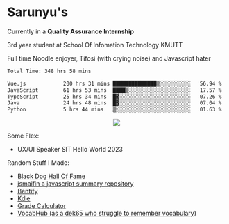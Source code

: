# Sarunyu's
<p>Currently in a <strong>Quality Assurance Internship</strong></p>
<p>3rd year student at School Of Infomation Technology KMUTT</p>
<p>Full time Noodle enjoyer, Tifosi (with crying noise) and Javascript hater</p>

<!--START_SECTION:waka-->

```txt
Total Time: 348 hrs 58 mins

Vue.js            200 hrs 31 mins ██████████████▒░░░░░░░░░░   56.94 %
JavaScript        61 hrs 53 mins  ████▒░░░░░░░░░░░░░░░░░░░░   17.57 %
TypeScript        25 hrs 34 mins  █▓░░░░░░░░░░░░░░░░░░░░░░░   07.26 %
Java              24 hrs 48 mins  █▓░░░░░░░░░░░░░░░░░░░░░░░   07.04 %
Python            5 hrs 44 mins   ▒░░░░░░░░░░░░░░░░░░░░░░░░   01.63 %
```

<!--END_SECTION:waka-->
<div align=center>
  <img src="https://skillicons.dev/icons?i=typescript,javascript,nodejs,java,spring,react,vue,mysql,mongodb,docker,linux" />
</div>

Some Flex:
- UX/UI Speaker SIT Hello World 2023

Random Stuff I Made:
- [Black Dog Hall Of Fame](https://bdoghalloffame.vercel.app/)
- [jsmaifin a javascript summary repository](https://github.com/ssarunyu/js-maifin)
- [Bentify](https://bentify.vercel.app/)
- [Kdle](https://kdle.vercel.app/)
- [Grade Calculator](https://grade-calculator-virid.vercel.app/)
- [VocabHub (as a dek65 who struggle to remember vocabulary)](https://vocabhub.vercel.app/)

